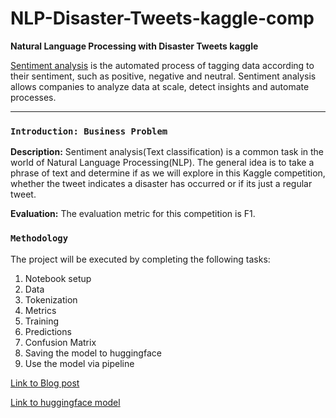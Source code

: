 # NLP-Disaster-Tweets-kaggle-comp
**Natural Language Processing with Disaster Tweets kaggle**

[Sentiment analysis](https://huggingface.co/blog/sentiment-analysis-python) is the automated process of tagging data according to their sentiment, such as positive, negative and neutral. Sentiment analysis allows companies to analyze data at scale, detect insights and automate processes.

---

### `Introduction: Business Problem`

**Description:** Sentiment analysis(Text classification) is a common task in the world of Natural Language Processing(NLP). The general idea is to take a phrase of text and determine if as we will explore in this Kaggle competition, whether the tweet indicates a disaster has occurred or if its just a regular tweet.

**Evaluation:** The evaluation metric for this competition is F1.

### `Methodology`

The project will be executed by completing the following tasks:

1. Notebook setup
2. Data
3. Tokenization
4. Metrics
5. Training
6. Predictions
7. Confusion Matrix
8. Saving the model to huggingface
9. Use the model via pipeline

[Link to Blog post](https://medium.com/@victorbahlangene96/natural-language-processing-with-disaster-tweets-part-1-910b61690b9a?source=friends_link&sk=0307f65d118d94110e101f9bd61aa877)

[Link to huggingface model](https://huggingface.co/victorbahlangene/deberta-v3-small-finetuned-Disaster-Tweets-Part1)

